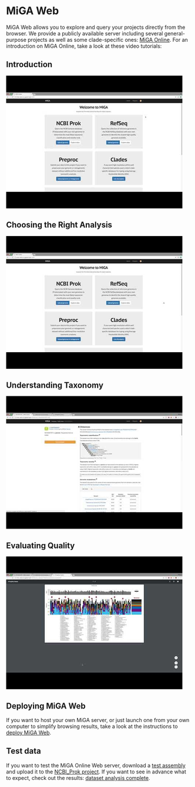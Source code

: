 # MiGA Web

MiGA Web allows you to explore and query your projects directly from the
browser. We provide a publicly available server including several
general-purpose projects as well as some clade-specific ones:
[MiGA Online](http://microbial-genomes.org/). For an introduction on MiGA
Online, take a look at these video tutorials:


## Introduction

[![Tutorial 1](../img/web1.jpg)](https://www.youtube.com/watch?v=6p5rFQoW75Y)


## Choosing the Right Analysis

[![Tutorial 2](../img/web2.jpg)](https://www.youtube.com/watch?v=zqwP3A-IrfM)


## Understanding Taxonomy

[![Tutorial 3](../img/web3.jpg)](https://www.youtube.com/watch?v=LoiriVJNGHk)


## Evaluating Quality

[![Tutorial 4](../img/web4.jpg)](https://www.youtube.com/watch?v=WmGIPrImCCE)


## Deploying MiGA Web

If you want to host your own MiGA server, or just launch one from your own
computer to simplify browsing results, take a look at the instructions
to [deploy MiGA Web](http://code.microbial-genomes.org/miga-web).


## Test data

If you want to test the MiGA Online Web server, download a
[test assembly](http://microbial-genomes.org/query_datasets/1626/result/assembly/largecontigs)
and upload it to the [NCBI_Prok project](http://microbial-genomes.org/projects/8).
If you want to see in advance what to expect, check out the results:
[dataset analysis complete](http://microbial-genomes.org/query_datasets/M:D98_O3E).

